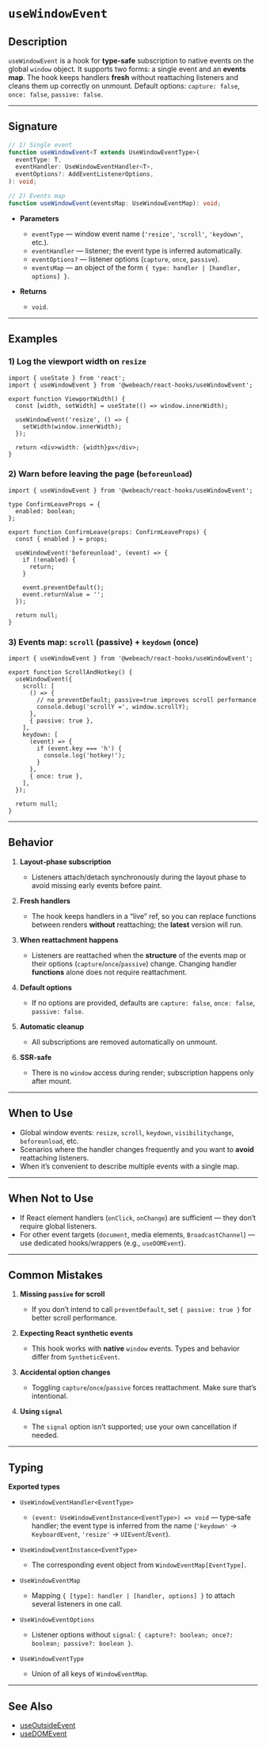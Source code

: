 # `useWindowEvent`

## Description

`useWindowEvent` is a hook for **type‑safe** subscription to native events on the global `window` object. It supports two forms: a single event and an **events map**. The hook keeps handlers **fresh** without reattaching listeners and cleans them up correctly on unmount. Default options: `capture: false`, `once: false`, `passive: false`.

---

## Signature

```ts
// 1) Single event
function useWindowEvent<T extends UseWindowEventType>(
  eventType: T,
  eventHandler: UseWindowEventHandler<T>,
  eventOptions?: AddEventListenerOptions,
): void;

// 2) Events map
function useWindowEvent(eventsMap: UseWindowEventMap): void;
```

- **Parameters**
   - `eventType` — window event name (`'resize'`, `'scroll'`, `'keydown'`, etc.).
   - `eventHandler` — listener; the event type is inferred automatically.
   - `eventOptions?` — listener options (`capture`, `once`, `passive`).
   - `eventsMap` — an object of the form `{ type: handler | [handler, options] }`.

- **Returns**
   - `void`.

---

## Examples

### 1) Log the viewport width on `resize`

```tsx
import { useState } from 'react';
import { useWindowEvent } from '@webeach/react-hooks/useWindowEvent';

export function ViewportWidth() {
  const [width, setWidth] = useState(() => window.innerWidth);

  useWindowEvent('resize', () => {
    setWidth(window.innerWidth);
  });

  return <div>width: {width}px</div>;
}
```

### 2) Warn before leaving the page (`beforeunload`)

```tsx
import { useWindowEvent } from '@webeach/react-hooks/useWindowEvent';

type ConfirmLeaveProps = {
  enabled: boolean;
};

export function ConfirmLeave(props: ConfirmLeaveProps) {
  const { enabled } = props;
  
  useWindowEvent('beforeunload', (event) => {
    if (!enabled) {
      return;
    }

    event.preventDefault();
    event.returnValue = '';
  });

  return null;
}
```

### 3) Events map: `scroll` (passive) + `keydown` (once)

```tsx
import { useWindowEvent } from '@webeach/react-hooks/useWindowEvent';

export function ScrollAndHotkey() {
  useWindowEvent({
    scroll: [
      () => {
        // no preventDefault; passive=true improves scroll performance
        console.debug('scrollY =', window.scrollY);
      },
      { passive: true },
    ],
    keydown: [
      (event) => {
        if (event.key === 'h') {
          console.log('hotkey!');
        }
      },
      { once: true },
    ],
  });

  return null;
}
```

---

## Behavior

1. **Layout‑phase subscription**
   - Listeners attach/detach synchronously during the layout phase to avoid missing early events before paint.

2. **Fresh handlers**
   - The hook keeps handlers in a “live” ref, so you can replace functions between renders **without** reattaching; the **latest** version will run.

3. **When reattachment happens**
   - Listeners are reattached when the **structure** of the events map or their options (`capture`/`once`/`passive`) change. Changing handler **functions** alone does not require reattachment.

4. **Default options**
   - If no options are provided, defaults are `capture: false`, `once: false`, `passive: false`.

5. **Automatic cleanup**
   - All subscriptions are removed automatically on unmount.

6. **SSR‑safe**
   - There is no `window` access during render; subscription happens only after mount.

---

## When to Use

- Global window events: `resize`, `scroll`, `keydown`, `visibilitychange`, `beforeunload`, etc.
- Scenarios where the handler changes frequently and you want to **avoid** reattaching listeners.
- When it’s convenient to describe multiple events with a single map.

---

## When **Not** to Use

- If React element handlers (`onClick`, `onChange`) are sufficient — they don’t require global listeners.
- For other event targets (`document`, media elements, `BroadcastChannel`) — use dedicated hooks/wrappers (e.g., `useDOMEvent`).

---

## Common Mistakes

1. **Missing `passive` for scroll**
   - If you don’t intend to call `preventDefault`, set `{ passive: true }` for better scroll performance.

2. **Expecting React synthetic events**
   - This hook works with **native** `window` events. Types and behavior differ from `SyntheticEvent`.

3. **Accidental option changes**
   - Toggling `capture`/`once`/`passive` forces reattachment. Make sure that’s intentional.

4. **Using `signal`**
   - The `signal` option isn’t supported; use your own cancellation if needed.

---

## Typing

**Exported types**

- `UseWindowEventHandler<EventType>`
   - `(event: UseWindowEventInstance<EventType>) => void` — type‑safe handler; the event type is inferred from the name (`'keydown'` → `KeyboardEvent`, `'resize'` → `UIEvent`/`Event`).

- `UseWindowEventInstance<EventType>`
   - The corresponding event object from `WindowEventMap[EventType]`.

- `UseWindowEventMap`
   - Mapping `{ [type]: handler | [handler, options] }` to attach several listeners in one call.

- `UseWindowEventOptions`
   - Listener options without `signal`: `{ capture?: boolean; once?: boolean; passive?: boolean }`.

- `UseWindowEventType`
   - Union of all keys of `WindowEventMap`.

---

## See Also

- [useOutsideEvent](useOutsideEvent.md)
- [useDOMEvent](useDOMEvent.md)
